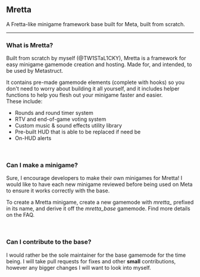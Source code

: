 ## Mretta

A Fretta-like minigame framework base built for Meta, built from scratch.

----

### What is Mretta?

Built from scratch by myself (@TW1STaL1CKY), Mretta is a framework for easy minigame gamemode creation and hosting. Made for, and intended, to be used by Metastruct.

It contains pre-made gamemode elements (complete with hooks) so you don't need to worry about building it all yourself,
and it includes helper functions to help you flesh out your minigame faster and easier.
<br>These include:
- Rounds and round timer system
- RTV and end-of-game voting system
- Custom music & sound effects utility library
- Pre-built HUD that is able to be replaced if need be
- On-HUD alerts

<br>

### Can I make a minigame?

Sure, I encourage developers to make their own minigames for Mretta! I would like to have each new minigame reviewed before being used on Meta to ensure it works correctly with the base.

To create a Mretta minigame, create a new gamemode with *mretta_* prefixed in its name, and derive it off the *mretta_base* gamemode. Find more details on the FAQ.

<br>

### Can I contribute to the base?

I would rather be the sole maintainer for the base gamemode for the time being. I will take pull requests for fixes and other **small** contributions, however any bigger changes I will want to look into myself.
